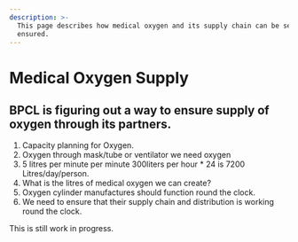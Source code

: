 ```yaml
---
description: >-
  This page describes how medical oxygen and its supply chain can be setup and
  ensured.
---
```


# Medical Oxygen Supply

## BPCL is figuring out a way to ensure supply of oxygen through its partners. 

1. Capacity planning for Oxygen.
2. Oxygen through mask/tube or ventilator we need oxygen
3. 5 litres per minute per minute 300liters per hour \* 24 is 7200 Litres/day/person.
4. What is the litres of medical oxygen we can create?
5. Oxygen cylinder manufactures should function round the clock.
6. We need to ensure that their supply chain and distribution is working round the clock.

This is still work in progress.

